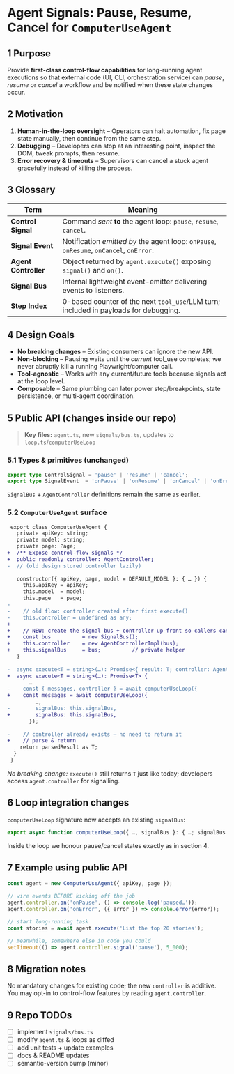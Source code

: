 # Agent Signals: Pause, Resume, Cancel for `ComputerUseAgent`

## 1  Purpose
Provide **first-class control-flow capabilities** for long-running agent executions so that external code (UI, CLI, orchestration service) can _pause_, _resume_ or _cancel_ a workflow and be notified when these state changes occur.

## 2  Motivation
1. **Human-in-the-loop oversight** – Operators can halt automation, fix page state manually, then continue from the same step.
2. **Debugging** – Developers can stop at an interesting point, inspect the DOM, tweak prompts, then resume.
3. **Error recovery & timeouts** – Supervisors can cancel a stuck agent gracefully instead of killing the process.

## 3  Glossary
| Term                | Meaning |
|---------------------|---------|
| **Control Signal**  | Command _sent_ **to** the agent loop: `pause`, `resume`, `cancel`. |
| **Signal Event**    | Notification _emitted by_ the agent loop: `onPause`, `onResume`, `onCancel`, `onError`. |
| **Agent Controller**| Object returned by `agent.execute()` exposing `signal()` and `on()`. |
| **Signal Bus**      | Internal lightweight event-emitter delivering events to listeners. |
| **Step Index**      | 0-based counter of the next `tool_use`/LLM turn; included in payloads for debugging. |

## 4  Design Goals
* **No breaking changes** – Existing consumers can ignore the new API.
* **Non-blocking** – Pausing waits until the _current_ tool_use completes; we never abruptly kill a running Playwright/computer call.
* **Tool-agnostic** – Works with any current/future tools because signals act at the loop level.
* **Composable** – Same plumbing can later power step/breakpoints, state persistence, or multi-agent coordination.

## 5  Public API (changes inside our repo)

> **Key files:** `agent.ts`, new `signals/bus.ts`, updates to `loop.ts`/`computerUseLoop`

### 5.1  Types & primitives (unchanged)
```ts
export type ControlSignal = 'pause' | 'resume' | 'cancel';
export type SignalEvent  = 'onPause' | 'onResume' | 'onCancel' | 'onError';
```
`SignalBus` + `AgentController` definitions remain the same as earlier.

### 5.2  `ComputerUseAgent` surface
```diff
 export class ComputerUseAgent {
   private apiKey: string;
   private model: string;
   private page: Page;
+  /** Expose control-flow signals */
+  public readonly controller: AgentController;
-  // (old design stored controller lazily)
 
   constructor({ apiKey, page, model = DEFAULT_MODEL }: { … }) {
     this.apiKey = apiKey;
     this.model  = model;
     this.page   = page;
-
-    // old flow: controller created after first execute()
-    this.controller = undefined as any;
+
+    // NEW: create the signal bus + controller up-front so callers can pause *during* first run
+    const bus          = new SignalBus();
+    this.controller    = new AgentControllerImpl(bus);
+    this.signalBus     = bus;          // private helper
   }
 
-  async execute<T = string>(…): Promise<{ result: T; controller: AgentController }> {
+  async execute<T = string>(…): Promise<T> {
       …
-    const { messages, controller } = await computerUseLoop({
+    const messages = await computerUseLoop({
         …,
-        signalBus: this.signalBus,
+        signalBus: this.signalBus,
       });
 
-    // controller already exists – no need to return it
+    // parse & return
    return parsedResult as T;
  }
 }
```
*No breaking change:* `execute()` still returns `T` just like today; developers access `agent.controller` for signalling.

## 6  Loop integration changes
`computerUseLoop` signature now accepts an existing `signalBus`:
```ts
export async function computerUseLoop({ …, signalBus }: { …; signalBus: SignalBus }): Promise<BetaMessageParam[]> { … }
```
Inside the loop we honour pause/cancel states exactly as in section 4.

## 7  Example using public API
```ts
const agent = new ComputerUseAgent({ apiKey, page });

// wire events BEFORE kicking off the job
agent.controller.on('onPause', () => console.log('paused…'));
agent.controller.on('onError', ({ error }) => console.error(error));

// start long-running task
const stories = await agent.execute('List the top 20 stories');

// meanwhile, somewhere else in code you could
setTimeout(() => agent.controller.signal('pause'), 5_000);
```

## 8  Migration notes
No mandatory changes for existing code; the new `controller` is additive. You may opt-in to control-flow features by reading `agent.controller`.

## 9  Repo TODOs
- [ ] implement `signals/bus.ts`
- [ ] modify `agent.ts` & loops as diffed
- [ ] add unit tests + update examples
- [ ] docs & README updates
- [ ] semantic-version bump (minor) 